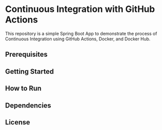# Continuous Integration with GitHub Actions

This repository is a simple Spring Boot App to demonstrate the process of Continuous Integration using GitHub Actions, Docker, and Docker Hub.

## Prerequisites

## Getting Started 

## How to Run

## Dependencies 

## License
